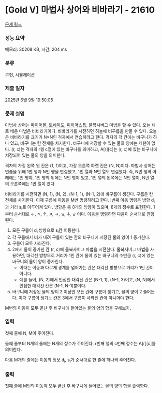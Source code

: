 # [Gold V] 마법사 상어와 비바라기 - 21610 

[문제 링크](https://www.acmicpc.net/problem/21610) 

### 성능 요약

메모리: 30208 KB, 시간: 204 ms

### 분류

구현, 시뮬레이션

### 제출 일자

2025년 6월 9일 19:50:05

### 문제 설명

<p>마법사 상어는 <a href="/problem/20056">파이어볼</a>, <a href="/problem/20057">토네이도</a>, <a href="/problem/20058">파이어스톰</a>, 물복사버그 마법을 할 수 있다. 오늘 새로 배운 마법은 비바라기이다. 비바라기를 시전하면 하늘에 비구름을 만들 수 있다. 오늘은 비바라기를 크기가 N×N인 격자에서 연습하려고 한다. 격자의 각 칸에는 바구니가 하나 있고, 바구니는 칸 전체를 차지한다. 바구니에 저장할 수 있는 물의 양에는 제한이 없다. (r, c)는 격자의 r행 c열에 있는 바구니를 의미하고, A[r][c]는 (r, c)에 있는 바구니에 저장되어 있는 물의 양을 의미한다.</p>

<p>격자의 가장 왼쪽 윗 칸은 (1, 1)이고, 가장 오른쪽 아랫 칸은 (N, N)이다. 마법사 상어는 연습을 위해 1번 행과 N번 행을 연결했고, 1번 열과 N번 열도 연결했다. 즉, N번 행의 아래에는 1번 행이, 1번 행의 위에는 N번 행이 있고, 1번 열의 왼쪽에는 N번 열이, N번 열의 오른쪽에는 1번 열이 있다.</p>

<p>비바라기를 시전하면 (N, 1), (N, 2), (N-1, 1), (N-1, 2)에 비구름이 생긴다. 구름은 칸 전체를 차지한다. 이제 구름에 이동을 M번 명령하려고 한다. i번째 이동 명령은 방향 d<sub>i</sub>과 거리 s<sub>i</sub>로 이루어져 있다. 방향은 총 8개의 방향이 있으며, 8개의 정수로 표현한다. 1부터 순서대로 ←, ↖, ↑, ↗, →, ↘, ↓, ↙ 이다. 이동을 명령하면 다음이 순서대로 진행된다.</p>

<ol>
	<li>모든 구름이 d<sub>i</sub> 방향으로 s<sub>i</sub>칸 이동한다.</li>
	<li>각 구름에서 비가 내려 구름이 있는 칸의 바구니에 저장된 물의 양이 1 증가한다.</li>
	<li>구름이 모두 사라진다.</li>
	<li>2에서 물이 증가한 칸 (r, c)에 물복사버그 마법을 시전한다. 물복사버그 마법을 사용하면, 대각선 방향으로 거리가 1인 칸에 물이 있는 바구니의 수만큼 (r, c)에 있는 바구니의 물이 양이 증가한다.
	<ul>
		<li>이때는 이동과 다르게 경계를 넘어가는 칸은 대각선 방향으로 거리가 1인 칸이 아니다.</li>
		<li>예를 들어, (N, 2)에서 인접한 대각선 칸은 (N-1, 1), (N-1, 3)이고, (N, N)에서 인접한 대각선 칸은 (N-1, N-1)뿐이다.</li>
	</ul>
	</li>
	<li>바구니에 저장된 물의 양이 2 이상인 모든 칸에 구름이 생기고, 물의 양이 2 줄어든다. 이때 구름이 생기는 칸은 3에서 구름이 사라진 칸이 아니어야 한다.</li>
</ol>

<p>M번의 이동이 모두 끝난 후 바구니에 들어있는 물의 양의 합을 구해보자.</p>

### 입력 

 <p>첫째 줄에 N, M이 주어진다.</p>

<p>둘째 줄부터 N개의 줄에는 N개의 정수가 주어진다. r번째 행의 c번째 정수는 A[r][c]를 의미한다.</p>

<p>다음 M개의 줄에는 이동의 정보 d<sub>i</sub>, s<sub>i</sub>가 순서대로 한 줄에 하나씩 주어진다.</p>

### 출력 

 <p>첫째 줄에 M번의 이동이 모두 끝난 후 바구니에 들어있는 물의 양의 합을 출력한다.</p>

